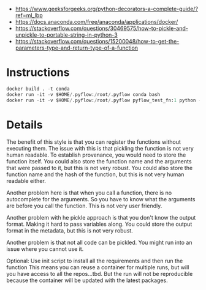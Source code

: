 - https://www.geeksforgeeks.org/python-decorators-a-complete-guide/?ref=ml_lbp
- https://docs.anaconda.com/free/anaconda/applications/docker/
- https://stackoverflow.com/questions/30469575/how-to-pickle-and-unpickle-to-portable-string-in-python-3
- https://stackoverflow.com/questions/15200048/how-to-get-the-parameters-type-and-return-type-of-a-function

# Instructions
```python
docker build . -t conda
docker run -it -v $HOME/.pyflow:/root/.pyflow conda bash
docker run -it -v $HOME/.pyflow:/root/.pyflow pyflow_test_fn:1 python -c "from pyflow.pyflow import Pyflow; Pyflow().fn('step2')('Hello World')"
```

# Details


The benefit of this style is that you can register the functions without executing them.
The issue with this is that pickling the function is not very human readable. To establish provenance,
you would need to store the function itself.  You could also store
the function name and the arguments that were passed to it, but this is not very robust.  You could
also store the function name and the hash of the function, but this is not very human readable either.

Another problem here is that when you call a function, there is no autocomplete for the arguments.
So you have to know what the arguments are before you call the function. This is not very user friendly.

Another problem with he pickle approach is that you don't know the output format. Making it hard to pass
variables along.  You could store the output format in the metadata, but this is not very robust.

Another problem is that not all code can be pickled. You might run into an issue where you cannot use it.

Optional: Use init script to install all the requirements and then run the function
This means you can reuse a container for multiple runs, but will you have
access to all the repos...tbd. But the run will not be reproducible
because the container will be updated with the latest packages.
